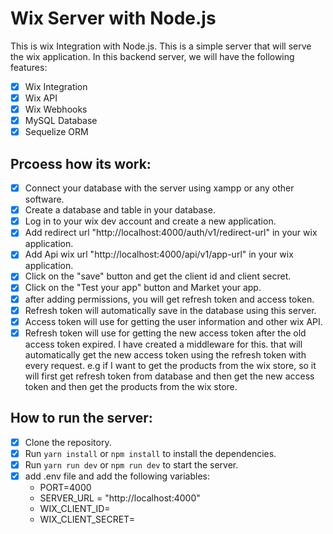 # Wix Server with Node.js

This is wix Integration with Node.js. This is a simple server that will serve the wix application. In this backend server, we will have the following features:

- [x] Wix Integration
- [x] Wix API
- [x] Wix Webhooks
- [x] MySQL Database
- [x] Sequelize ORM

## Prcoess how its work:

- [x] Connect your database with the server using xampp or any other software.
- [x] Create a database and table in your database.
- [x] Log in to your wix dev account and create a new application.
- [x] Add redirect url "http://localhost:4000/auth/v1/redirect-url" in your wix application.
- [x] Add Api wix url "http://localhost:4000/api/v1/app-url" in your wix application.
- [x] Click on the "save" button and get the client id and client secret.
- [x] Click on the "Test your app" button and Market your app.
- [x] after adding permissions, you will get refresh token and access token.
- [x] Refresh token will automatically save in the database using this server.
- [x] Access token will use for getting the user information and other wix API.
- [x] Refresh token will use for getting the new access token after the old access token expired. I have created a middleware for this. that will automatically get the new access token using the refresh token with every request. e.g if I want to get the products from the wix store, so it will first get refresh token from database and then get the new access token and then get the products from the wix store.

## How to run the server:

- [x] Clone the repository.
- [x] Run `yarn install` or `npm install` to install the dependencies.
- [x] Run `yarn run dev` or `npm run dev` to start the server.
- [x] add .env file and add the following variables:
  - PORT=4000
  - SERVER_URL = "http://localhost:4000"
  - WIX_CLIENT_ID=
  - WIX_CLIENT_SECRET=
